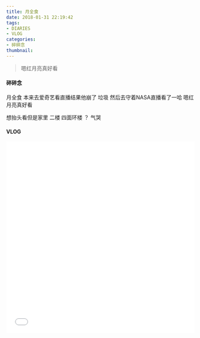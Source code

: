 ```yaml
---
title: 月全食
date: 2018-01-31 22:19:42
tags: 
- DIARIES
- VLOG
categories: 
- 碎碎念
thumbnail:
---
```

>嗯红月亮真好看

<!--more-->
#### 碎碎念

月全食
本来去爱奇艺看直播结果他崩了
垃圾
然后去守着NASA直播看了一哈
嗯红月亮真好看

想抬头看但是家里
二楼
四面环楼
？
气哭
#### VLOG

<iframe src="//player.bilibili.com/player.html?aid=35643551&cid=62512554&page=1" scrolling="no" border="0" frameborder="no" framespacing="0" allowfullscreen="true" width="100%" height="515"> </iframe>
